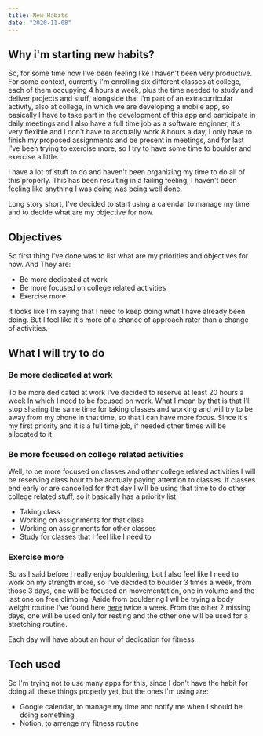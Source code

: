 ```yaml
---
title: New Habits
date: "2020-11-08"
---
```


## Why i'm starting new habits?

So, for some time now I've been feeling like I haven't been very productive. 
For some context, currently I'm enrolling six different classes at college, each of them occupying 4 hours a week, plus the time needed to study and deliver projects and stuff, alongside that I'm part of an extracurricular activity, also at college, in which we are developing a mobile app, so basically I have to take part in the development of this app and participate in daily meetings and I also have a full time job as a software enginner, it's very flexible and I don't have to acctually work 8 hours a day, I only have to finish my proposed assignments and be present in meetings, and for last I've been trying to exercise more, so I try to have some time to boulder and exercise a little.

I have a lot of stuff to do and haven't been organizing my time to do all of this properly. This has been resulting in a failing feeling, I haven't been feeling like anything I was doing was being well done.

Long story short, I've decided to start using a calendar to manage my time and to decide what are my objective for now.

## Objectives

So first thing I've done was to list what are my priorities and objectives for now. And They are:

 - Be more dedicated at work 
 - Be more focused on college related activities
 - Exercise more

It looks like I'm saying that I need to keep doing what I have already been doing. But I feel like it's more of a chance of approach rater than a change of activities.

## What I will try to do 

### Be more dedicated at work 

To be more dedicated at work I've decided to reserve at least 20 hours a week In which I need to be focused on work. 
What I mean by that is that I'll stop sharing the same time for taking classes and working and will try to be away from my phone in that time, so that I can have more focus. Since it's my first priority and it is a full time job, if needed other times will be allocated to it.

### Be more focused on college related activities 

Well, to be more focused on classes and other college related activities I will be reserving class hour to be acctualy paying attention to classes. If classes end early or are cancelled for that day I will be using that time to do other college related stuff, so it basically has a priority list:

 - Taking class
 - Working on assignments for that class
 - Working on assignments for other classes
 - Study for classes that I feel like I need to

### Exercise more

So as I said before I really enjoy bouldering, but I also feel like I need to work on my strength more, so I've decided to boulder 3 times a week, from those 3 days, one will be focused on movementation, one in volume and the last one on free climbing. 
Aside from bouldering I wll be trying a body weight routine I've found here [here](https://www.reddit.com/r/bodyweightfitness/wiki/kb/recommended_routine) twice a week. From the other 2 missing days, one will be used only for resting and the other one will be used for a stretching routine.

Each day will have about an hour of dedication for fitness.

## Tech used

So I'm trying not to use many apps for this, since I don't have the habit for doing all these things properly yet, but the ones I'm using are:

 - Google calendar, to manage my time and notify me when I should be doing something 
 - Notion, to arrenge my fitness routine 